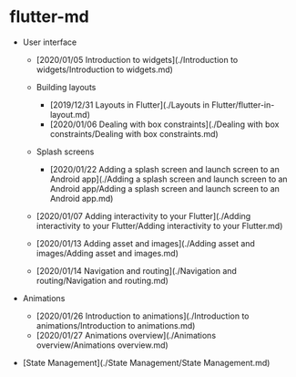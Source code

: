 # flutter-md

- User interface

  - [2020/01/05 Introduction to widgets](./Introduction to widgets/Introduction to widgets.md)

  - Building layouts
    - [2019/12/31 Layouts in Flutter](./Layouts in Flutter/flutter-in-layout.md)
    - [2020/01/06 Dealing with box constraints](./Dealing with box constraints/Dealing with box constraints.md)
  - Splash screens
    - [2020/01/22 Adding a splash screen and launch screen to an Android app](./Adding a splash screen and launch screen to an Android app/Adding a splash screen and launch screen to an Android app.md)
  - [2020/01/07 Adding interactivity to your Flutter](./Adding interactivity to your Flutter/Adding interactivity to your Flutter.md)
  - [2020/01/13 Adding asset and images](./Adding asset and images/Adding asset and images.md)
  - [2020/01/14 Navigation and routing](./Navigation and routing/Navigation and routing.md)

- Animations

  - [2020/01/26 Introduction to animations](./Introduction to animations/Introduction to animations.md)
  - [2020/01/27 Animations overview](./Animations overview/Animations overview.md)
- [State Management](./State Management/State Management.md)

